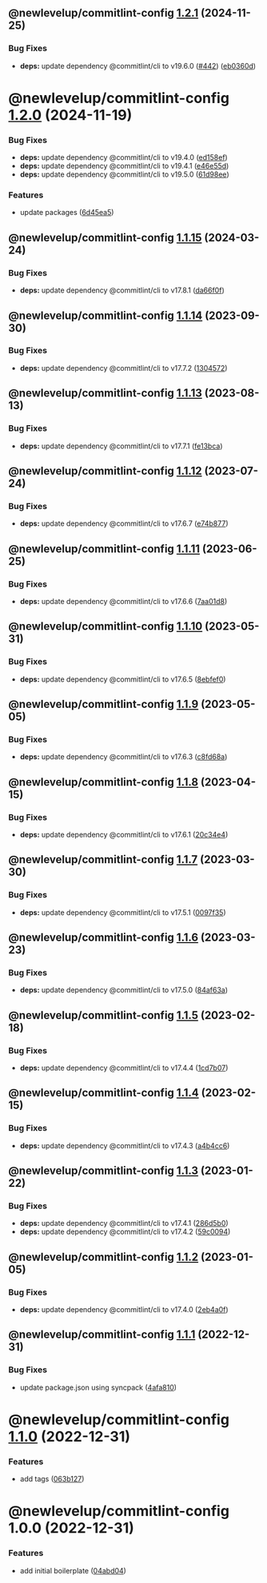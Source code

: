## @newlevelup/commitlint-config [1.2.1](https://github.com/newlevelup/config/compare/@newlevelup/commitlint-config@1.2.0...@newlevelup/commitlint-config@1.2.1) (2024-11-25)


### Bug Fixes

* **deps:** update dependency @commitlint/cli to v19.6.0 ([#442](https://github.com/newlevelup/config/issues/442)) ([eb0360d](https://github.com/newlevelup/config/commit/eb0360d3465e61d3088fd8304b83ff279e0d171e))

# @newlevelup/commitlint-config [1.2.0](https://github.com/newlevelup/config/compare/@newlevelup/commitlint-config@1.1.15...@newlevelup/commitlint-config@1.2.0) (2024-11-19)


### Bug Fixes

* **deps:** update dependency @commitlint/cli to v19.4.0 ([ed158ef](https://github.com/newlevelup/config/commit/ed158ef254849a545c212e0db3fc2aebc20067a3))
* **deps:** update dependency @commitlint/cli to v19.4.1 ([e46e55d](https://github.com/newlevelup/config/commit/e46e55db59ca0b59121d1a791db3410253b95cb1))
* **deps:** update dependency @commitlint/cli to v19.5.0 ([61d98ee](https://github.com/newlevelup/config/commit/61d98eeb5699e5e5fe582ee5e5371adaf3318caa))


### Features

* update packages ([6d45ea5](https://github.com/newlevelup/config/commit/6d45ea59bc49bd2047fc1edd14774db5087cb089))

## @newlevelup/commitlint-config [1.1.15](https://github.com/newlevelup/config/compare/@newlevelup/commitlint-config@1.1.14...@newlevelup/commitlint-config@1.1.15) (2024-03-24)


### Bug Fixes

* **deps:** update dependency @commitlint/cli to v17.8.1 ([da66f0f](https://github.com/newlevelup/config/commit/da66f0fff578ae01efa4f97bb57469945d35f89e))

## @newlevelup/commitlint-config [1.1.14](https://github.com/newlevelup/config/compare/@newlevelup/commitlint-config@1.1.13...@newlevelup/commitlint-config@1.1.14) (2023-09-30)


### Bug Fixes

* **deps:** update dependency @commitlint/cli to v17.7.2 ([1304572](https://github.com/newlevelup/config/commit/1304572f08e80c26fce76b3aced36795aad5b9d5))

## @newlevelup/commitlint-config [1.1.13](https://github.com/newlevelup/config/compare/@newlevelup/commitlint-config@1.1.12...@newlevelup/commitlint-config@1.1.13) (2023-08-13)


### Bug Fixes

* **deps:** update dependency @commitlint/cli to v17.7.1 ([fe13bca](https://github.com/newlevelup/config/commit/fe13bcaa2526dc1678a4df95ceab111481e608b9))

## @newlevelup/commitlint-config [1.1.12](https://github.com/newlevelup/config/compare/@newlevelup/commitlint-config@1.1.11...@newlevelup/commitlint-config@1.1.12) (2023-07-24)


### Bug Fixes

* **deps:** update dependency @commitlint/cli to v17.6.7 ([e74b877](https://github.com/newlevelup/config/commit/e74b877c87412ca81a5a1266d9c647788154a6c6))

## @newlevelup/commitlint-config [1.1.11](https://github.com/newlevelup/config/compare/@newlevelup/commitlint-config@1.1.10...@newlevelup/commitlint-config@1.1.11) (2023-06-25)


### Bug Fixes

* **deps:** update dependency @commitlint/cli to v17.6.6 ([7aa01d8](https://github.com/newlevelup/config/commit/7aa01d80d759f69a6c0ae295eca297ac2dfb56b5))

## @newlevelup/commitlint-config [1.1.10](https://github.com/newlevelup/config/compare/@newlevelup/commitlint-config@1.1.9...@newlevelup/commitlint-config@1.1.10) (2023-05-31)


### Bug Fixes

* **deps:** update dependency @commitlint/cli to v17.6.5 ([8ebfef0](https://github.com/newlevelup/config/commit/8ebfef02f929713e0e5ee2363d330ff298f3e01b))

## @newlevelup/commitlint-config [1.1.9](https://github.com/newlevelup/config/compare/@newlevelup/commitlint-config@1.1.8...@newlevelup/commitlint-config@1.1.9) (2023-05-05)


### Bug Fixes

* **deps:** update dependency @commitlint/cli to v17.6.3 ([c8fd68a](https://github.com/newlevelup/config/commit/c8fd68a84d25004ce41c39018ff37290ee3c4fa3))

## @newlevelup/commitlint-config [1.1.8](https://github.com/newlevelup/config/compare/@newlevelup/commitlint-config@1.1.7...@newlevelup/commitlint-config@1.1.8) (2023-04-15)


### Bug Fixes

* **deps:** update dependency @commitlint/cli to v17.6.1 ([20c34e4](https://github.com/newlevelup/config/commit/20c34e40a0aaf14163dece2b54ba82a07480cb77))

## @newlevelup/commitlint-config [1.1.7](https://github.com/newlevelup/config/compare/@newlevelup/commitlint-config@1.1.6...@newlevelup/commitlint-config@1.1.7) (2023-03-30)


### Bug Fixes

* **deps:** update dependency @commitlint/cli to v17.5.1 ([0097f35](https://github.com/newlevelup/config/commit/0097f35e34a50055c7cfdc07da13729f2cd3624f))

## @newlevelup/commitlint-config [1.1.6](https://github.com/newlevelup/config/compare/@newlevelup/commitlint-config@1.1.5...@newlevelup/commitlint-config@1.1.6) (2023-03-23)


### Bug Fixes

* **deps:** update dependency @commitlint/cli to v17.5.0 ([84af63a](https://github.com/newlevelup/config/commit/84af63a19b541f0173d5b81d29ed3075d9f31ae0))

## @newlevelup/commitlint-config [1.1.5](https://github.com/newlevelup/config/compare/@newlevelup/commitlint-config@1.1.4...@newlevelup/commitlint-config@1.1.5) (2023-02-18)


### Bug Fixes

* **deps:** update dependency @commitlint/cli to v17.4.4 ([1cd7b07](https://github.com/newlevelup/config/commit/1cd7b0711aa8f50a1d3ff7711dcae97b205a3e39))

## @newlevelup/commitlint-config [1.1.4](https://github.com/newlevelup/config/compare/@newlevelup/commitlint-config@1.1.3...@newlevelup/commitlint-config@1.1.4) (2023-02-15)


### Bug Fixes

* **deps:** update dependency @commitlint/cli to v17.4.3 ([a4b4cc6](https://github.com/newlevelup/config/commit/a4b4cc6955a98ad64d01c6640ae10134e06142e8))

## @newlevelup/commitlint-config [1.1.3](https://github.com/newlevelup/config/compare/@newlevelup/commitlint-config@1.1.2...@newlevelup/commitlint-config@1.1.3) (2023-01-22)


### Bug Fixes

* **deps:** update dependency @commitlint/cli to v17.4.1 ([286d5b0](https://github.com/newlevelup/config/commit/286d5b0ac349f4f9b99e8d0bc8d4583ff37810f8))
* **deps:** update dependency @commitlint/cli to v17.4.2 ([59c0094](https://github.com/newlevelup/config/commit/59c009415eea1236ff622bdfe28744563a7e15ae))

## @newlevelup/commitlint-config [1.1.2](https://github.com/newlevelup/config/compare/@newlevelup/commitlint-config@1.1.1...@newlevelup/commitlint-config@1.1.2) (2023-01-05)


### Bug Fixes

* **deps:** update dependency @commitlint/cli to v17.4.0 ([2eb4a0f](https://github.com/newlevelup/config/commit/2eb4a0fb901f163a8183eed3afe0a9ec69a34d75))

## @newlevelup/commitlint-config [1.1.1](https://github.com/newlevelup/config/compare/@newlevelup/commitlint-config@1.1.0...@newlevelup/commitlint-config@1.1.1) (2022-12-31)


### Bug Fixes

* update package.json using syncpack ([4afa810](https://github.com/newlevelup/config/commit/4afa810624c2b0b8483a9c07de1f7b9e4628c5b3))

# @newlevelup/commitlint-config [1.1.0](https://github.com/newlevelup/config/compare/@newlevelup/commitlint-config@1.0.0...@newlevelup/commitlint-config@1.1.0) (2022-12-31)


### Features

* add tags ([063b127](https://github.com/newlevelup/config/commit/063b1278cfc0a52b1f5aa5324371af3f48947837))

# @newlevelup/commitlint-config 1.0.0 (2022-12-31)


### Features

* add initial boilerplate ([04abd04](https://github.com/newlevelup/config/commit/04abd040bc0501f9202853794aea884aa0d31b0c))
